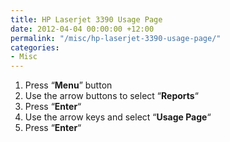 ```yaml
---
title: HP Laserjet 3390 Usage Page
date: 2012-04-04 00:00:00 +12:00
permalink: "/misc/hp-laserjet-3390-usage-page/"
categories:
- Misc
---
```


  1. Press &#8220;**Menu**&#8221; button
  2. Use the arrow buttons to select &#8220;**Reports**&#8220;
  3. Press &#8220;**Enter**&#8220;
  4. Use the arrow keys and select &#8220;**Usage Page**&#8220;
  5. Press &#8220;**Enter**&#8220;
